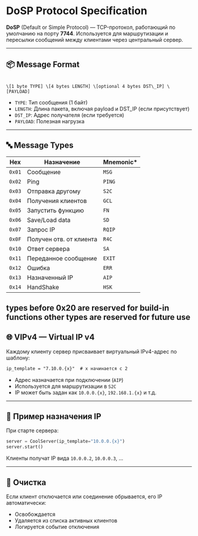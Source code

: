 # DoSP Protocol Specification

**DoSP** (Default or Simple Protocol) — TCP-протокол, работающий по умолчанию на порту **7744**. Используется для маршрутизации и пересылки сообщений между клиентами через центральный сервер.

---

## 📦 Message Format

```

\[1 byte TYPE] \[4 bytes LENGTH] \[optional 4 bytes DST\_IP] \[PAYLOAD]

````

- `TYPE`: Тип сообщения (1 байт)
- `LENGTH`: Длина пакета, включая payload и DST_IP (если присутствует)
- `DST_IP`: Адрес получателя (если требуется)
- `PAYLOAD`: Полезная нагрузка

---

## 🔤 Message Types

| Hex    | Назначение              | Mnemonic* |
|--------|-------------------------|-----------|
| `0x01` | Сообщение               | `MSG`     |
| `0x02` | Ping                    | `PING`    |
| `0x03` | Отправка другому        | `S2C`     |
| `0x04` | Получения клиентов      | `GCL`     |
| `0x05` | Запустить функцию       | `FN`      |
| `0x06` | Save/Load data          | `SD`      |
| `0x07` | Запрос IP               | `RQIP`    |
| `0x0F` | Получен отв. от клиента | `R4C`     |
| `0x10` | Ответ сервера           | `SA`      |
| `0x11` | Переданное сообщение    | `EXIT`    |
| `0x12` | Ошибка                  | `ERR`     |
| `0x13` | Назначенный IP          | `AIP`     |
| `0x14` | HandShake               | `HSK`     |

types before 0x20 are reserved for build-in functions
other types are reserved for future use
---

## 🌐 VIPv4 — Virtual IP v4

Каждому клиенту сервер присваивает виртуальный IPv4-адрес по шаблону:

```txt
ip_template = "7.10.0.{x}"  # x начинается с 2
````

* Адрес назначается при подключении (`AIP`)
* Используется для маршрутизации в `S2C`
* IP может быть задан как `10.0.0.{x}`, `192.168.1.{x}` и т.д.

---

## 🧠 Пример назначения IP

При старте сервера:

```python
server = CoolServer(ip_template="10.0.0.{x}")
server.start()
```

Клиенты получат IP вида `10.0.0.2`, `10.0.0.3`, …

---

## 🧹 Очистка

Если клиент отключается или соединение обрывается, его IP автоматически:

* Освобождается
* Удаляется из списка активных клиентов
* Логируется событие отключения
